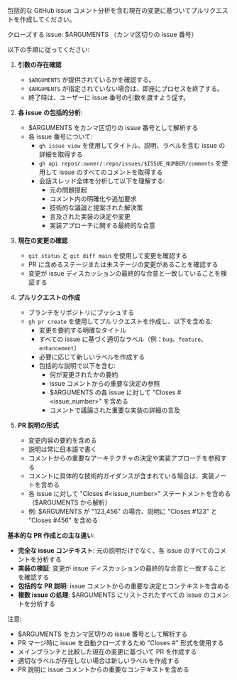 包括的な GitHub issue コメント分析を含む現在の変更に基づいてプルリクエストを作成してください。

クローズする issue: $ARGUMENTS （カンマ区切りの issue 番号）

以下の手順に従ってください:

1.  **引数の存在確認**

    - `$ARGUMENTS` が提供されているかを確認する。
    - `$ARGUMENTS` が指定されていない場合は、即座にプロセスを終了する。
    - 終了時は、ユーザーに issue 番号の引数を渡すよう促す。

2.  **各 issue の包括的分析**:
    - $ARGUMENTS をカンマ区切りの issue 番号として解析する
    - 各 issue 番号について:
      - `gh issue view` を使用してタイトル、説明、ラベルを含む issue の詳細を取得する
      - `gh api repos/:owner/:repo/issues/$ISSUE_NUMBER/comments` を使用して issue のすべてのコメントを取得する
      - 会話スレッド全体を分析して以下を理解する:
        - 元の問題提起
        - コメント内の明確化や追加要求
        - 技術的な議論と提案された解決策
        - 言及された実装の決定や変更
        - 実装アプローチに関する最終的な合意

3.  **現在の変更の確認**

    - `git status` と `git diff main` を使用して変更を確認する
    - PR に含めるステージまたは未ステージの変更があることを確認する
    - 変更が issue ディスカッションの最終的な合意と一致していることを検証する

4.  **プルリクエストの作成**

    - ブランチをリポジトリにプッシュする
    - `gh pr create` を使用してプルリクエストを作成し、以下を含める:
      - 変更を要約する明確なタイトル
      - すべての issue に基づく適切なラベル（例：`bug`、`feature`、`enhancement`）
      - 必要に応じて新しいラベルを作成する
      - 包括的な説明で以下を含む:
        - 何が変更されたかの要約
        - issue コメントからの重要な決定の参照
        - $ARGUMENTS の各 issue に対して "Closes #<issue_number>" を含める
        - コメントで議論された重要な実装の詳細の言及

5.  **PR 説明の形式**
    - 変更内容の要約を含める
    - 説明は常に日本語で書く
    - コメントからの重要なアーキテクチャの決定や実装アプローチを参照する
    - コメントに具体的な技術的ガイダンスが含まれている場合は、実装ノートを含める
    - 各 issue に対して "Closes #<issue_number>" ステートメントを含める（$ARGUMENTS から解析）
    - 例: $ARGUMENTS が "123,456" の場合、説明に "Closes #123" と "Closes #456" を含める

**基本的な PR 作成との主な違い**:
- **完全な issue コンテキスト**: 元の説明だけでなく、各 issue のすべてのコメントを分析する
- **実装の検証**: 変更が issue ディスカッションの最終的な合意と一致することを確認する
- **包括的な PR 説明**: issue コメントからの重要な決定とコンテキストを含める
- **複数 issue の処理**: $ARGUMENTS にリストされたすべての issue のコメントを分析する

注意:
- $ARGUMENTS をカンマ区切りの issue 番号として解析する
- PR マージ時に issue を自動クローズするため "Closes #<number>" 形式を使用する
- メインブランチと比較した現在の変更に基づいて PR を作成する
- 適切なラベルが存在しない場合は新しいラベルを作成する
- PR 説明に issue コメントからの重要なコンテキストを含める